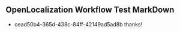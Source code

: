 ## OpenLocalization Workflow Test MarkDown
* cead50b4-365d-438c-84ff-42149ad5ad8b thanks!

<!--HONumber=Jul16_HO5-->


